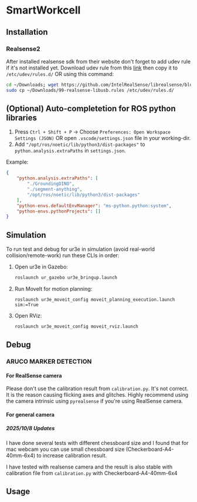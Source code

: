 # SmartWorkcell
## Installation
### Realsense2
After installed realsense sdk from their website don't forget to add udev rule if it's not installed yet.
Download udev rule from this [link](https://github.com/IntelRealSense/librealsense/blob/master/config/99-realsense-libusb.rules) then copy it to `/etc/udev/rules.d/` OR using this command:
```bash
cd ~/Downloads; wget https://github.com/IntelRealSense/librealsense/blob/master/config/99-realsense-libusb.rules
sudo cp ~/Downloads/99-realsense-libusb.rules /etc/udev/rules.d/
```
## (Optional) Auto-completetion for ROS python libraries
1. Press `Ctrl + Shift + P` -> Choose `Preferences: Open Workspace Settings (JSON)`
   OR open `.vscode/settings.json` file in your working-dir.
3. Add `"/opt/ros/noetic/lib/python3/dist-packages"` to `python.analysis.extraPaths` in `settings.json`.
  
Example:
```json
{
    "python.analysis.extraPaths": [
        "./GroundingDINO",
        "./segment-anything",
        "/opt/ros/noetic/lib/python3/dist-packages"
    ],
    "python-envs.defaultEnvManager": "ms-python.python:system",
    "python-envs.pythonProjects": []
}
```
## Simulation
To run test and debug for ur3e in simulation (avoid real-world collision/remote-work) run these CLIs in order:
1. Open ur3e in Gazebo:
   ```bash
   roslaunch ur_gazebo ur3e_bringup.launch
   ```
2. Run MoveIt for motion planning:
   ```
   roslaunch ur3e_moveit_config moveit_planning_execution.launch sim:=True 
   ```
4. Open RViz:
   ```bash
   roslaunch ur3e_moveit_config moveit_rviz.launch 
   ```
## Debug
### ARUCO MARKER DETECTION
#### For RealSense camera
Please don't use the calibration result from `calibration.py`. It's not correct. It is the reason causing flicking axes and glitches.
Highly recommend using the camera intrinsic using `pyrealsense` if you're using RealSense camera.
#### For general camera
##### 2025/10/8 Updates
I have done several tests with different chessboard size and I found that for mac webcam you can use small chessboard size (Checkerboard-A4-40mm-6x4) to increase calibration result.

I have tested with realsense camera and the result is also stable with calibration file from `calibration.py` with Checkerboard-A4-40mm-6x4
## Usage
